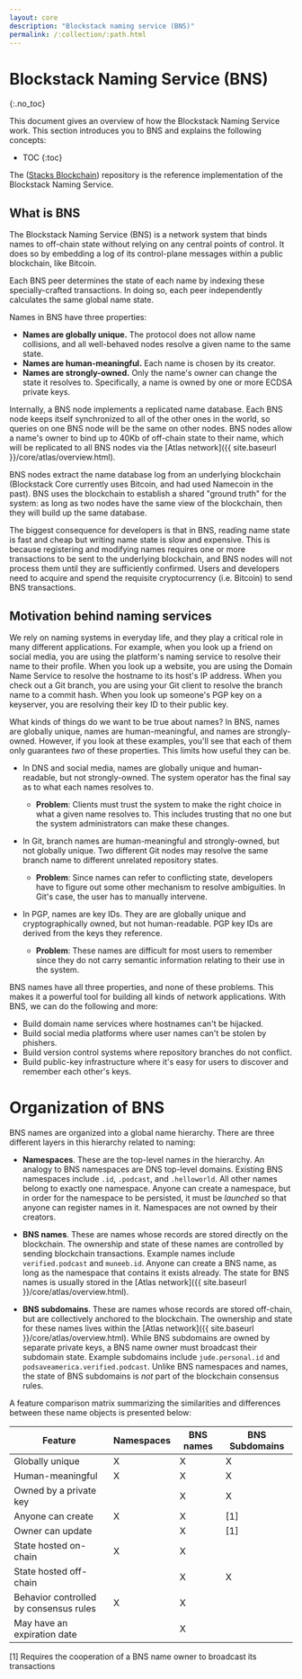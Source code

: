 ```yaml
---
layout: core
description: "Blockstack naming service (BNS)"
permalink: /:collection/:path.html
---
```

# Blockstack Naming Service (BNS)
{:.no_toc}

This document gives an overview of how the Blockstack Naming Service work. This
section introduces you to BNS and explains the following concepts:

* TOC
{:toc}

The ([Stacks Blockchain](https://github.com/blockstack/blockstack-core))
repository is the reference implementation of the Blockstack Naming Service.


## What is BNS

The Blockstack Naming Service (BNS) is a network system that binds names
to off-chain state without relying on any central points of control.
It does so by embedding a log of its control-plane messages within a public blockchain, like Bitcoin.

Each BNS peer determines the state of each name by indexing these specially-crafted
transactions.  In doing so, each peer independently calculates the same global
name state.

Names in BNS have three properties:

* **Names are globally unique.**  The protocol does not allow name collisions, and all
  well-behaved nodes resolve a given name to the same state.
* **Names are human-meaningful.**  Each name is chosen by its creator.
* **Names are strongly-owned.**  Only the name's owner can change the state it
  resolves to.  Specifically, a name is owned by one or more ECDSA private keys.

Internally, a BNS node implements a replicated name database.  Each BNS node keeps itself
synchronized to all of the other ones in the world, so queries on one BNS node
will be the same on other nodes.  BNS nodes allow a name's owner to bind
up to 40Kb of off-chain state to their name, which will be replicated to all
BNS nodes via the [Atlas network]({{ site.baseurl }}/core/atlas/overview.html).

BNS nodes extract the name database log from an underlying blockchain (Blockstack
Core currently uses Bitcoin, and had used Namecoin in the past).
BNS uses the blockchain to establish a shared "ground truth" for the system:  as long as
two nodes have the same view of the blockchain, then they will build up the same
database.

The biggest consequence for developers is that in BNS, reading name state is
fast and cheap but writing name state is slow and expensive.  This is because
registering and modifying names requires one or more transactions to be sent to
the underlying blockchain, and BNS nodes will not process them until they are
sufficiently confirmed.  Users and developers need to acquire and spend
the requisite cryptocurrency (i.e. Bitcoin) to send BNS transactions.

## Motivation behind naming services

We rely on naming systems in everyday life, and they play a critical
role in many different applications.  For example, when you look up a
friend on social media, you are using the platform's naming service to resolve
their name to their profile.  When you look up a website, you are using the
Domain Name Service to
resolve the hostname to its host's IP address.  When you check out a Git branch, you
are using your Git client to resolve the branch name to a commit hash.
When you look up someone's PGP key on a keyserver, you are resolving
their key ID to their public key.

What kinds of things do we want to be true about names?  In BNS, names are
globally unique, names are human-meaningful, and names are strongly-owned.
However, if you look at these examples, you'll see that each of them only
guarantees *two* of these properties.  This limits how useful they can be.

* In DNS and social media, names are globally unique and human-readable, but not
strongly-owned.  The system operator has the
final say as to what each names resolves to.
   * **Problem**:  Clients must trust the system to make the right
     choice in what a given name resolves to.  This includes trusting that
     no one but the system administrators can make these changes.

* In Git, branch names are human-meaningful
and strongly-owned, but not globally unique.  Two different Git nodes may resolve the same
branch name to different unrelated repository states.
   * **Problem**:  Since names can refer to conflicting state, developers
     have to figure out some other mechanism to resolve ambiguities.  In Git's
     case, the user has to manually intervene.

* In PGP, names are key IDs.  They are
are globally unique and cryptographically owned, but not human-readable.  PGP
key IDs are derived from the keys they reference.
   * **Problem**:  These names are difficult for most users to
     remember since they do not carry semantic information relating to their use in the system.

BNS names have all three properties, and none of these problems.  This makes it a
powerful tool for building all kinds of network applications.  With BNS, we
can do the following and more:

* Build domain name services where hostnames can't be hijacked.
* Build social media platforms where user names can't be stolen by phishers.
* Build version control systems where repository branches do not conflict.
* Build public-key infrastructure where it's easy for users to discover and
  remember each other's keys.


# Organization of BNS

BNS names are organized into a global name hierarchy.  There are three different
layers in this hierarchy related to naming:

* **Namespaces**.  These are the top-level names in the hierarchy.  An analogy
  to BNS namespaces are DNS top-level domains.  Existing BNS namespaces include
`.id`, `.podcast`, and `.helloworld`.  All other names belong to exactly one
namespace.  Anyone can create a namespace, but in order for the namespace
to be persisted, it must be *launched* so that anyone can register names in it.
Namespaces are not owned by their creators.

* **BNS names**.  These are names whose records are stored directly on the
  blockchain.  The ownership and state of these names are controlled by sending
blockchain transactions.  Example names include `verified.podcast` and
`muneeb.id`.  Anyone can create a BNS name, as long as the namespace that
contains it exists already.  The state for BNS names is usually stored in the [Atlas
network]({{ site.baseurl }}/core/atlas/overview.html).

* **BNS subdomains**.  These are names whose records are stored off-chain,
but are collectively anchored to the blockchain.  The ownership and state for
these names lives within the [Atlas network]({{ site.baseurl }}/core/atlas/overview.html).  While BNS
subdomains are owned by separate private keys, a BNS name owner must
broadcast their subdomain state.  Example subdomains include `jude.personal.id`
and `podsaveamerica.verified.podcast`.  Unlike BNS namespaces and names, the
state of BNS subdomains is *not* part of the blockchain consensus rules.

A feature comparison matrix summarizing the similarities and differences
between these name objects is presented below:

| Feature | **Namespaces** | **BNS names** | **BNS Subdomains** |
|---------|----------------|---------------|--------------------|
| Globally unique | X | X | X |
| Human-meaningful | X | X | X |
| Owned by a private key |  | X | X |
| Anyone can create | X | X | [1] |
| Owner can update |   | X  | [1] |
| State hosted on-chain | X | X |  |
| State hosted off-chain |  | X | X |
| Behavior controlled by consensus rules | X | X |  |
| May have an expiration date |  | X  |  |

[1] Requires the cooperation of a BNS name owner to broadcast its transactions
